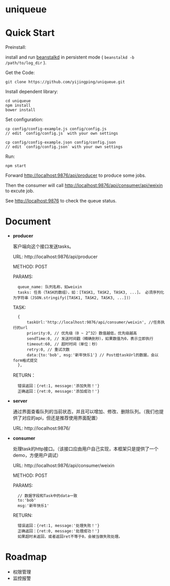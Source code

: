 uniqueue
===========

# Quick Start

Preinstall:
	
install and run [beanstalkd](http://kr.github.io/beanstalkd/) in persistent mode ( `beanstalkd -b /path/to/log_dir` ).

Get the Code:

	git clone https://github.com/yijingping/uniqueue.git

Install dependent library:

	cd uniqueue
	npm install
	bower install

Set configuration:

	cp config/config-example.js config/config.js
	// edit `config/config.js` with your own settings

	cp config/config-example.json config/config.json
	// edit `config/config.json` with your own settings

Run:

	npm start	

Forward [http://localhost:9876/api/producer](http://localhost:9876/api/producer) to produce some jobs.

Then the consumer will call [http://localhost:9876/api/consumer/api/weixin](http://localhost:9876/consumer/weixin) to excute job.

See [http://localhost:9876](http://localhost:9876) to check the queue status.

# Document
* __producer__

	客户端向这个接口发送tasks。
	
	URL: http://localhost:9876/api/producer
	
	METHOD: POST
	
	PARAMS:
		
		queue_name: 队列名称，如weixin
		tasks: 任务（TASK的数组），如：[TASK1, TASK2, TASK3, ...]。 必须序列化为字符串（JSON.stringify([TASK1, TASK2, TASK3, ...])）
		
	TASK:
	
		{
			taskUrl:'http://localhost:9876/api/consumer/weixin', //任务执行的url
			priority:0, // 优先级（0 ~ 2^32）数值越低，优先级越高
			sendTime:0, // 发送时间戳（精确到秒），如果数值为0，表示立即执行
			timeout:60, // 超时时间（单位：秒）
			retry:0, // 重试次数
			data:{to:'bob', msg:'新年快乐1'} // Post给taskUrl的数据，会以form格式提交
		},

	RETURN：
	
		错误返回：{ret:1, message:'添加失败！'}
		正确返回：{ret:0, message:'添加成功！'}

* __server__
	
	通过界面查看队列的当前状态，并且可以增加、修改、删除队列。（我们也提供了对应的api，但还是推荐使用界面配置）
	
	URL: http://localhost:9876/
	
* __consumer__

	处理task的http接口。（该接口应由用户自己实现，本框架只是提供了一个demo，方便用户调试）
	
	URL: http://localhost:9876/api/consumer/weixin
	
    METHOD: POST
	
	PARAMS: 
	
		// 数据字段和Task中的data一致
		to:'bob'
		msg:'新年快乐1'
	
	RETURN:
	
		错误返回：{ret:1, message:'处理失败！'}
  		正确返回：{ret:0, message:'处理成功！'}
  		如果超时未返回，或者返回ret不等于0，会被当做失败处理。
		

# Roadmap
* 权限管理
* 监控报警
